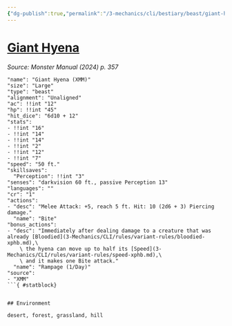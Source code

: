 ```yaml
---
{"dg-publish":true,"permalink":"/3-mechanics/cli/bestiary/beast/giant-hyena-xmm/","tags":["ttrpg-cli/compendium/src/5e/xmm","ttrpg-cli/monster/cr/1","ttrpg-cli/monster/environment/desert","ttrpg-cli/monster/environment/forest","ttrpg-cli/monster/environment/grassland","ttrpg-cli/monster/environment/hill","ttrpg-cli/monster/size/large","ttrpg-cli/monster/type/beast"],"created":"2025-02-22T12:02:28.427-05:00","updated":"2025-02-26T17:46:10.890-05:00"}
---
```


# [Giant Hyena](3-Mechanics/CLI/bestiary/beast/giant-hyena-xmm.md)
*Source: Monster Manual (2024) p. 357*  

```statblock
"name": "Giant Hyena (XMM)"
"size": "Large"
"type": "beast"
"alignment": "Unaligned"
"ac": !!int "12"
"hp": !!int "45"
"hit_dice": "6d10 + 12"
"stats":
- !!int "16"
- !!int "14"
- !!int "14"
- !!int "2"
- !!int "12"
- !!int "7"
"speed": "50 ft."
"skillsaves":
  "Perception": !!int "3"
"senses": "darkvision 60 ft., passive Perception 13"
"languages": ""
"cr": "1"
"actions":
- "desc": "Melee Attack: +5, reach 5 ft. Hit: 10 (2d6 + 3) Piercing damage."
  "name": "Bite"
"bonus_actions":
- "desc": "Immediately after dealing damage to a creature that was already [Bloodied](3-Mechanics/CLI/rules/variant-rules/bloodied-xphb.md),\
    \ the hyena can move up to half its [Speed](3-Mechanics/CLI/rules/variant-rules/speed-xphb.md),\
    \ and it makes one Bite attack."
  "name": "Rampage (1/Day)"
"source":
- "XMM"
```{ #statblock}


## Environment

desert, forest, grassland, hill